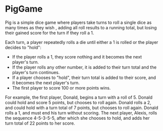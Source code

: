 <h1>
PigGame
</h1>
<p>Pig is a simple dice game where players take turns to roll a single dice as many times as they wish
, adding all roll results to a running total, but losing their gained score for the turn if they roll a 1.</p>
Each turn, a player repeatedly rolls a die until either a 1 is rolled or the player decides to "hold":
<ul>
<li>
If the player rolls a 1, they score nothing and it becomes the next player's turn.
</li>
<li>
If the player rolls any other number, it is added to their turn total and the player's turn continues.
</li>
<li>
If a player chooses to "hold", their turn total is added to their score, and it becomes the next player's turn.
</li>
<li>
The first player to score 100 or more points wins.
</li>
</ul>
<p>For example, the first player, Donald, begins a turn with a roll of 5. Donald could hold and score 5 points, but chooses to roll again. Donald rolls a 2, and could hold with a turn total of 7 points, but chooses to roll again. Donald rolls a 1, and must end his turn without scoring. The next player, Alexis, rolls the 
sequence 4-5-3-5-5, after which she chooses to hold, and adds her turn total of 22 points to her score.</p>
